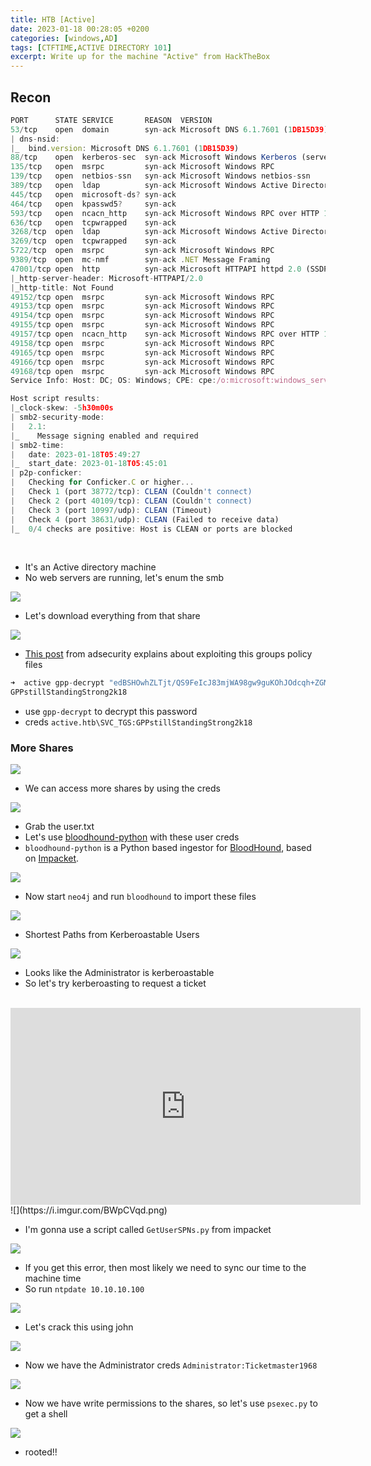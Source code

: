 ```yaml
---
title: HTB [Active]
date: 2023-01-18 00:28:05 +0200
categories: [windows,AD]
tags: [CTFTIME,ACTIVE DIRECTORY 101]
excerpt: Write up for the machine "Active" from HackTheBox
---
```



## Recon

```js
PORT      STATE SERVICE       REASON  VERSION
53/tcp    open  domain        syn-ack Microsoft DNS 6.1.7601 (1DB15D39) (Windows Server 2008 R2 SP1)
| dns-nsid:
|_  bind.version: Microsoft DNS 6.1.7601 (1DB15D39)
88/tcp    open  kerberos-sec  syn-ack Microsoft Windows Kerberos (server time: 2023-01-18 05:48:32Z)
135/tcp   open  msrpc         syn-ack Microsoft Windows RPC
139/tcp   open  netbios-ssn   syn-ack Microsoft Windows netbios-ssn
389/tcp   open  ldap          syn-ack Microsoft Windows Active Directory LDAP (Domain: active.htb, Site: Default-First-Site-Name)
445/tcp   open  microsoft-ds? syn-ack
464/tcp   open  kpasswd5?     syn-ack
593/tcp   open  ncacn_http    syn-ack Microsoft Windows RPC over HTTP 1.0
636/tcp   open  tcpwrapped    syn-ack
3268/tcp  open  ldap          syn-ack Microsoft Windows Active Directory LDAP (Domain: active.htb, Site: Default-First-Site-Name)
3269/tcp  open  tcpwrapped    syn-ack
5722/tcp  open  msrpc         syn-ack Microsoft Windows RPC
9389/tcp  open  mc-nmf        syn-ack .NET Message Framing
47001/tcp open  http          syn-ack Microsoft HTTPAPI httpd 2.0 (SSDP/UPnP)
|_http-server-header: Microsoft-HTTPAPI/2.0
|_http-title: Not Found
49152/tcp open  msrpc         syn-ack Microsoft Windows RPC
49153/tcp open  msrpc         syn-ack Microsoft Windows RPC
49154/tcp open  msrpc         syn-ack Microsoft Windows RPC
49155/tcp open  msrpc         syn-ack Microsoft Windows RPC
49157/tcp open  ncacn_http    syn-ack Microsoft Windows RPC over HTTP 1.0
49158/tcp open  msrpc         syn-ack Microsoft Windows RPC
49165/tcp open  msrpc         syn-ack Microsoft Windows RPC
49166/tcp open  msrpc         syn-ack Microsoft Windows RPC
49168/tcp open  msrpc         syn-ack Microsoft Windows RPC
Service Info: Host: DC; OS: Windows; CPE: cpe:/o:microsoft:windows_server_2008:r2:sp1, cpe:/o:microsoft:windows

Host script results:
|_clock-skew: -5h30m00s
| smb2-security-mode:
|   2.1:
|_    Message signing enabled and required
| smb2-time:
|   date: 2023-01-18T05:49:27
|_  start_date: 2023-01-18T05:45:01
| p2p-conficker:
|   Checking for Conficker.C or higher...
|   Check 1 (port 38772/tcp): CLEAN (Couldn't connect)
|   Check 2 (port 40109/tcp): CLEAN (Couldn't connect)
|   Check 3 (port 10997/udp): CLEAN (Timeout)
|   Check 4 (port 38631/udp): CLEAN (Failed to receive data)
|_  0/4 checks are positive: Host is CLEAN or ports are blocked
```
<br>

- It's an Active directory machine
- No web servers are running, let's enum the smb

![](https://i.imgur.com/SZQrazV.png)

- Let's download everything from that share

![](https://i.imgur.com/GjJEGDb.png)


- [This post](https://adsecurity.org/?p=2288) from adsecurity explains about exploiting this groups policy files

```js
➜  active gpp-decrypt "edBSHOwhZLTjt/QS9FeIcJ83mjWA98gw9guKOhJOdcqh+ZGMeXOsQbCpZ3xUjTLfCuNH8pG5aSVYdYw/NglVmQ"
GPPstillStandingStrong2k18
```

- use `gpp-decrypt` to decrypt this password
- creds `active.htb\SVC_TGS:GPPstillStandingStrong2k18`


### More Shares

![](https://i.imgur.com/dFLJ46s.png)

- We can access more shares by using the creds

![](https://i.imgur.com/ruwqL9C.png)

- Grab the user.txt
- Let's use [bloodhound-python](https://github.com/fox-it/BloodHound.py) with these user creds
- `bloodhound-python` is a Python based ingestor for [BloodHound](https://github.com/BloodHoundAD/BloodHound), based on [Impacket](https://github.com/CoreSecurity/impacket/).

![](https://i.imgur.com/HFkEqSv.png)

- Now start `neo4j` and run `bloodhound` to import these files

![](https://i.imgur.com/KpMFT9n.png)


- Shortest Paths from Kerberoastable Users

![](https://i.imgur.com/VZWRaAD.png)

- Looks like the Administrator is kerberoastable
- So let's try kerberoasting to request a ticket

<br>
<!--- This talk from [](https://www.youtube.com/watch?v=PUyhlN-E5MU)-->
<iframe width="560" height="315" src="https://www.youtube.com/embed/PUyhlN-E5MU" title="YouTube video player" frameborder="0" allow="accelerometer; autoplay; clipboard-write; encrypted-media; gyroscope; picture-in-picture; web-share" allowfullscreen></iframe>
<br>
![](https://i.imgur.com/BWpCVqd.png)


- I'm gonna use a script called `GetUserSPNs.py` from impacket

![](https://i.imgur.com/0rYpTu9.png)

- If you get this error, then most likely we need to sync our time to the machine time
- So run `ntpdate 10.10.10.100`

![](https://i.imgur.com/502SMxz.png)

- Let's crack this using john

![](https://i.imgur.com/hUaebJe.png)

- Now we have the Administrator creds `Administrator:Ticketmaster1968`

![](https://i.imgur.com/mTx2zYT.png)

- Now we have write permissions to the shares, so let's use `psexec.py` to get a shell

![](https://i.imgur.com/VA78cy7.png)

- rooted!!
